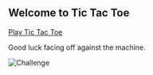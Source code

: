 ## Welcome to Tic Tac Toe

[Play Tic Tac Toe](https://nick-tac-toe.netlify.com/)

Good luck facing off against the machine. 


![Challenge](https://i.gyazo.com/91ef93f2973d0ded00d44aaf41f0f7d1.png "Challenge the computer")
